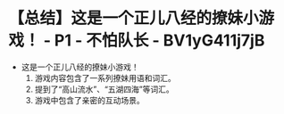 # 【总结】这是一个正儿八经的撩妹小游戏！ - P1 - 不怕队长 - BV1yG411j7jB

-   这是一个正儿八经的撩妹小游戏！
    1.  游戏内容包含了一系列撩妹用语和词汇。
    2.  提到了“高山流水”、“五湖四海”等词汇。
    3.  游戏中包含了亲密的互动场景。